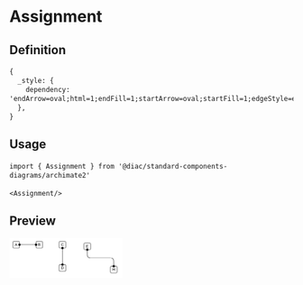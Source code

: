 # Assignment

## Definition

```
{
  _style: { 
    dependency: 'endArrow=oval;html=1;endFill=1;startArrow=oval;startFill=1;edgeStyle=elbowEdgeStyle;elbow=vertical',
  },
}
```

## Usage

```
import { Assignment } from '@diac/standard-components-diagrams/archimate2'

<Assignment/>
```

## Preview

<img src="./assignment.png" width="200"/>
